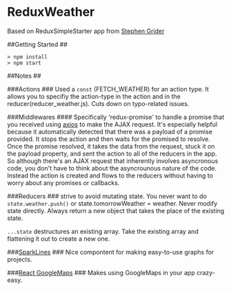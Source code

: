 # ReduxWeather

Based on ReduxSimpleStarter app from [Stephen Grider](https://github.com/StephenGrider/ReactStarter/)

##Getting Started ##

```node
> npm install
> npm start
```

##Notes ##

###Actions ###
Used a ```const``` (FETCH_WEATHER) for an action type. It allows you to
specifiy the action-type in the action and in the reducer(reducer_weather.js).
Cuts down on typo-related issues.

###Middlewares ####
Specifically 'redux-promise' to handle a promise that you received using
[axios](https://github.com/mzabriskie/axios) to make the AJAX request.
It's especially helpful because it automatically detected that there was a
payload of a promise provided. It stops the action and then waits for the
promised to resolve. Once the promise resolved, it takes the data from the
request, stuck it on the payload property, and sent the action to all of
the reducers in the app. So although there's an AJAX request that inherently
involves asyncronous code, you don't have to think about the asyncrounous
nature of the code. Instead the action is created and flows to the reducers
without having to worry about any promises or callbacks.

###Reducers ###
strive to avoid mutating state. You never want to do ```state.weather.push()```
or state.tomorrowWeather = weather. Never modify state directly. Always return
a new object that takes the place of the existing state.

```...state``` destructures an existing array. Take the existing array and
flattening it out to create a new one.

###[SparkLines](https://github.com/borisyankov/react-sparklines) ###
Nice compontent for making easy-to-use graphs for projects.

###[React GoogleMaps](https://github.com/tomchentw/react-google-maps) ###
Makes using GoogleMaps in your app crazy-easy.
